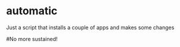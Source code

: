 # automatic
Just  a script that installs a couple of apps and makes some changes






#No more sustained!
